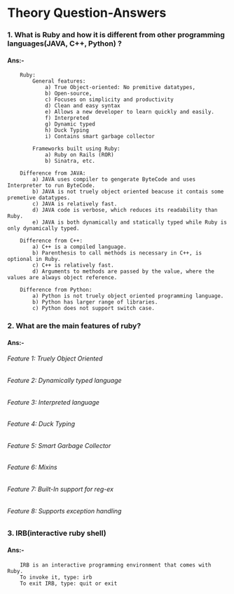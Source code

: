 # Theory Question-Answers

### 1. What is Ruby and how it is different from other programming languages(JAVA, C++, Python) ?
#### Ans:-
        Ruby:
            General features:
                a) True Object-oriented: No premitive datatypes,
                b) Open-source,
                c) Focuses on simplicity and productivity
                d) Clean and easy syntax
                e) Allows a new developer to learn quickly and easily.
                f) Interpreted
                g) Dynamic typed
                h) Duck Typing
                i) Contains smart garbage collector

            Frameworks built using Ruby:
                a) Ruby on Rails (ROR)
                b) Sinatra, etc.

        Difference from JAVA:
            a) JAVA uses compiler to gengerate ByteCode and uses Interpreter to run ByteCode.
            b) JAVA is not truely object oriented beacuse it contais some premetive datatypes.
            c) JAVA is relatively fast.
            d) JAVA code is verbose, which reduces its readability than Ruby.
            e) JAVA is both dynamically and statically typed while Ruby is only dynamically typed.

        Difference from C++:
            a) C++ is a compiled language.
            b) Parenthesis to call methods is necessary in C++, is optional in Ruby.
            c) C++ is relatively fast.
            d) Arguments to methods are passed by the value, where the values are always object reference.

        Difference from Python:
            a) Python is not truely object oriented programming language.
            b) Python has larger range of libraries.
            c) Python does not support switch case.

### 2. What are the main features of ruby?
#### Ans:-
###### Feature 1: Truely Object Oriented
###### Feature 2: Dynamically typed language
###### Feature 3: Interpreted language
###### Feature 4: Duck Typing
###### Feature 5: Smart Garbage Collector
###### Feature 6: Mixins
###### Feature 7: Built-In support for reg-ex
###### Feature 8: Supports exception handling

### 3. IRB(interactive ruby shell)
#### Ans:-
        IRB is an interactive programming environment that comes with Ruby.
        To invoke it, type: irb
        To exit IRB, type: quit or exit
